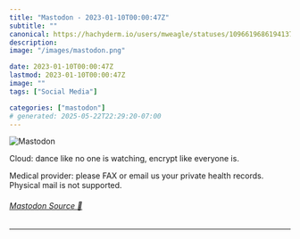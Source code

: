 ```yaml
---
title: "Mastodon - 2023-01-10T00:00:47Z"
subtitle: ""
canonical: https://hachyderm.io/users/mweagle/statuses/109661968619413780
description:
image: "/images/mastodon.png"

date: 2023-01-10T00:00:47Z
lastmod: 2023-01-10T00:00:47Z
image: ""
tags: ["Social Media"]

categories: ["mastodon"]
# generated: 2025-05-22T22:29:20-07:00
---
```

![Mastodon](/images/mastodon.png)

<p>Cloud: dance like no one is watching, encrypt like everyone is. </p><p>Medical provider: please FAX or email us your private health records. Physical mail is not supported.</p>


###### [Mastodon Source 🐘](https://hachyderm.io/@mweagle/109661968619413780)

___
